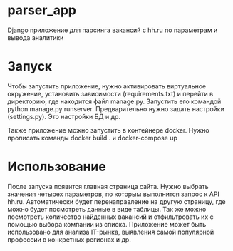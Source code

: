 # parser_app
Django приложение для парсинга вакансий с hh.ru по параметрам и вывода аналитики

# Запуск
Чтобы запустить приложение, нужно активировать виртуальное окружение, установить зависимости (requirements.txt) и перейти в директорию, где находится файл manage.py. Запустить его командой python manage.py runserver. Предварительно нужно задать настройки (settings.py). Это настройки БД и др.

Также приложение можно запустить в контейнере docker. Нужно прописать команды docker build . и docker-compose up

# Использование
После запуска появится главная страница сайта. Нужно выбрать значения четырех параметров, по которым выполнится запрос к API hh.ru. Автоматически будет перенаправление на другую страницу, где можно будет посмотреть данные в виде таблицы. Так же можно посмотреть количество найденных вакансий и отфильтровать их с помощью выбора компании из списка.
Приложение может быть использовано для анализа IT-рынка, выявления самой популярной профессии в конкретных регионах и др.
